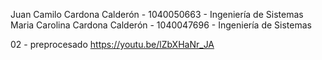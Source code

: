 Juan Camilo Cardona Calderón - 1040050663 - Ingeniería de Sistemas
Maria Carolina Cardona Calderón - 1040047696 - Ingeniería de Sistemas

02 - preprocesado
https://youtu.be/lZbXHaNr_JA
